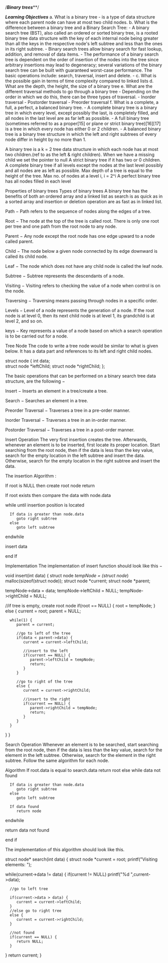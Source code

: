 /*******Binary trees*********/

___Learning Objectives___
a. What is a binary tree
	- is a type of data structure where each parent node can have at most two child nodes.
b. What is the difference between a binary tree and a Binary Search Tree:
	- A binary search tree (BST), also called an ordered or sorted binary tree, is a rooted binary tree data structure with the key of each internal node being greater than all the keys in the respective node's left subtree and less than the ones in its right subtree.
	- Binary search trees allow binary search for fast lookup, addition, and removal of data items.
	- The performance of a binary search tree is dependent on the order of insertion of the nodes into the tree since arbitrary insertions may lead to degeneracy; several variations of the binary search tree can be built with guaranteed worst-case performance. The basic operations include: search, traversal, insert and delete.
	- 
c. What is the possible gain in terms of time complexity compared to linked lists
d. What are the depth, the height, the size of a binary tree
e. What are the different traversal methods to go through a binary tree
	- Depending on the order in which we do this, there can be three types of traversal.
	- Inorder traversal
	- Postorder traversal
	- Preorder traversal
f. What is a complete, a full, a perfect, a balanced binary tree.
	- A complete binary tree is a binary tree in which every level, except possibly the last, is completely filled, and all nodes in the last level are as far left as possible.
	- A full binary tree (sometimes referred to as a proper[15] or plane or strict binary tree)[16][17] is a tree in which every node has either 0 or 2 children.
	- A balanced binary tree is a binary tree structure in which the left and right subtrees of every node differ in height by no more than 1.

A binary tree is  a k = 2 tree data structure in which each node has at most two children.(ref to as the left & right children).
When we have a missing child we set the pointer to null
A strict binary tree if it has two or 0 children.
A complete binary tree if all levels except the nodes at the last level possibly and all nodes are as left as possible.
Max depth of a tree is equal to the height of the tree.
Max no. of nodes at a level i, i = 2^i
A perfect binary tree has all nodes filled in each level

Properties of binary trees
Types of binary trees
A binary tree has the benefits of both an ordered array and a linked list as search is as quick as in a sorted array and insertion or deletion operation are as fast as in linked list.

Path − Path refers to the sequence of nodes along the edges of a tree.

Root − The node at the top of the tree is called root. There is only one root per tree and one path from the root node to any node.

Parent − Any node except the root node has one edge upward to a node called parent.

Child − The node below a given node connected by its edge downward is called its child node.

Leaf − The node which does not have any child node is called the leaf node.

Subtree − Subtree represents the descendants of a node.

Visiting − Visiting refers to checking the value of a node when control is on the node.

Traversing − Traversing means passing through 
nodes in a specific order.

Levels − Level of a node represents the generation of a node. If the root node is at level 0, then its next child node is at level 1, its grandchild is at level 2, and so on.

keys − Key represents a value of a node based on which a search operation is to be carried out for a node.

Tree Node
The code to write a tree node would be similar to what is given below. It has a data part and references to its left and right child nodes.

struct node {
   int data;   
   struct node *leftChild;
   struct node *rightChild;
};

The basic operations that can be performed on a binary search tree data structure, are the following −

Insert − Inserts an element in a tree/create a tree.

Search − Searches an element in a tree.

Preorder Traversal − Traverses a tree in a pre-order manner.

Inorder Traversal − Traverses a tree in an in-order manner.

Postorder Traversal − Traverses a tree in a post-order manner.

Insert Operation
The very first insertion creates the tree. Afterwards, whenever an element is to be inserted, first locate its proper location. Start searching from the root node, then if the data is less than the key value, search for the empty location in the left subtree and insert the data. Otherwise, search for the empty location in the right subtree and insert the data.

The insertion Algorithm :

If root is NULL 
   then create root node
return

If root exists then
   compare the data with node.data
   
   while until insertion position is located

      If data is greater than node.data
         goto right subtree
      else
         goto left subtree

   endwhile 
   
   insert data
	
end If

Implementation
The implementation of insert function should look like this −

void insert(int data) {
   struct node *tempNode = (struct node*) malloc(sizeof(struct node));
   struct node *current;
   struct node *parent;

   tempNode->data = data;
   tempNode->leftChild = NULL;
   tempNode->rightChild = NULL;

   //if tree is empty, create root node
   if(root == NULL) {
      root = tempNode;
   } else {
      current = root;
      parent  = NULL;

      while(1) {                
         parent = current;

         //go to left of the tree
         if(data < parent->data) {
            current = current->leftChild;                
            
            //insert to the left
            if(current == NULL) {
               parent->leftChild = tempNode;
               return;
            }
         }
			
         //go to right of the tree
         else {
            current = current->rightChild;
            
            //insert to the right
            if(current == NULL) {
               parent->rightChild = tempNode;
               return;
            }
         }
      }            
   }
}

Search Operation
Whenever an element is to be searched, start searching from the root node, then if the data is less than the key value, search for the element in the left subtree. Otherwise, search for the element in the right subtree. Follow the same algorithm for each node.

Algorithm
If root.data is equal to search.data
   return root
else
   while data not found

      If data is greater than node.data
         goto right subtree
      else
         goto left subtree
         
      If data found
         return node
   endwhile 
   
   return data not found
   
end if     

The implementation of this algorithm should look like this.

struct node* search(int data) {
   struct node *current = root;
   printf("Visiting elements: ");

   while(current->data != data) {
      if(current != NULL)
      printf("%d ",current->data); 
      
      //go to left tree

      if(current->data > data) {
         current = current->leftChild;
      }
      //else go to right tree
      else {                
         current = current->rightChild;
      }

      //not found
      if(current == NULL) {
         return NULL;
      }
   }
   return current;
}


